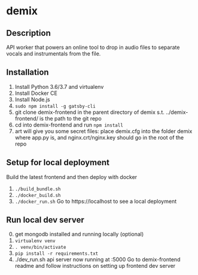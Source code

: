 # demix
## Description
API worker that powers an online tool to drop in audio files to separate vocals and instrumentals from the file.

## Installation
1. Install Python 3.6/3.7 and virtualenv
2. Install Docker CE
3. Install Node.js
4. ```sudo npm install -g gatsby-cli```
5. git clone demix-frontend in the parent directory of demix s.t. ../demix-frontend/ is the path to the git repo
6. cd into demix-frontend and run ```npm install```
7. art will give you some secret files: place demix.cfg into the folder demix where app.py is, and nginx.crt/nginx.key should go in the root of the repo


## Setup for local deployment
Build the latest frontend and then deploy with docker
1. ```./build_bundle.sh```
2. ```./docker_build.sh```
3. ```./docker_run.sh```
Go to https://localhost to see a local deployment

## Run local dev server
0. get mongodb installed and running locally (optional)
1. ```virtualenv venv```
2. ```. venv/bin/activate```
3. ```pip install -r requirements.txt```
4. ./dev_run.sh 
api server now running at :5000
Go to demix-frontend readme and follow instructions on setting up frontend dev server
